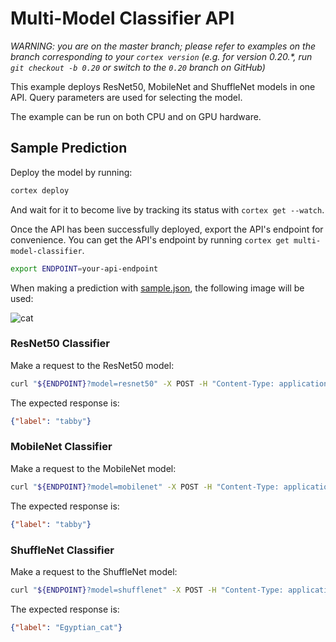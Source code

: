 # Multi-Model Classifier API

_WARNING: you are on the master branch; please refer to examples on the branch corresponding to your `cortex version` (e.g. for version 0.20.*, run `git checkout -b 0.20` or switch to the `0.20` branch on GitHub)_

This example deploys ResNet50, MobileNet and ShuffleNet models in one API. Query parameters are used for selecting the model.

The example can be run on both CPU and on GPU hardware.

## Sample Prediction

Deploy the model by running:

```bash
cortex deploy
```

And wait for it to become live by tracking its status with `cortex get --watch`.

Once the API has been successfully deployed, export the API's endpoint for convenience. You can get the API's endpoint by running `cortex get multi-model-classifier`.

```bash
export ENDPOINT=your-api-endpoint
```

When making a prediction with [sample.json](sample.json), the following image will be used:

![cat](https://i.imgur.com/213xcvs.jpg)

### ResNet50 Classifier

Make a request to the ResNet50 model:

```bash
curl "${ENDPOINT}?model=resnet50" -X POST -H "Content-Type: application/json" -d @sample.json
```

The expected response is:

```json
{"label": "tabby"}
```

### MobileNet Classifier

Make a request to the MobileNet model:

```bash
curl "${ENDPOINT}?model=mobilenet" -X POST -H "Content-Type: application/json" -d @sample.json
```

The expected response is:

```json
{"label": "tabby"}
```

### ShuffleNet Classifier

Make a request to the ShuffleNet model:

```bash
curl "${ENDPOINT}?model=shufflenet" -X POST -H "Content-Type: application/json" -d @sample.json
```

The expected response is:

```json
{"label": "Egyptian_cat"}
```

